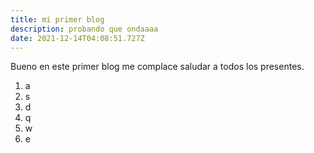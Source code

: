 ```yaml
---
title: mi primer blog
description: probando que ondaaaa
date: 2021-12-14T04:08:51.727Z
---
```

Bueno en este primer blog me complace saludar a todos los presentes.

1. a
2. s
3. d
4. q
5. w
6. e